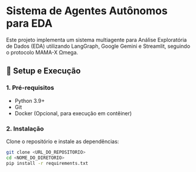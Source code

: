 # Sistema de Agentes Autônomos para EDA

Este projeto implementa um sistema multiagente para Análise Exploratória de Dados (EDA) utilizando LangGraph, Google Gemini e Streamlit, seguindo o protocolo MAMA-X Ωmega.

## 🚀 Setup e Execução

### 1. Pré-requisitos
- Python 3.9+
- Git
- Docker (Opcional, para execução em contêiner)

### 2. Instalação
Clone o repositório e instale as dependências:
```bash
git clone <URL_DO_REPOSITORIO>
cd <NOME_DO_DIRETORIO>
pip install -r requirements.txt
